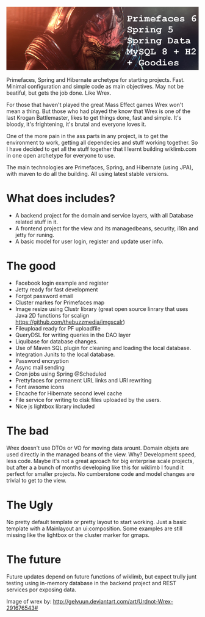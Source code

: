 ![alt tag](https://github.com/konum/wrex/blob/master/header.png?raw=true)

Primefaces, Spring and Hibernate archetype for starting projects. Fast. Minimal configuration and simple code as main objectives. May not be beatiful, but gets the job done. Like Wrex.

For those that haven't played the great Mass Effect games Wrex won't mean a thing. But those who had played the know that Wrex is one of the last Krogan Battlemaster, likes to get things done, fast and simple. It's bloody, it's frightening, it's brutal and everyone loves it. 

One of the more pain in the ass parts in any project, is to get the environment to work, getting all dependecies and stuff working together. So I have decided to get all the stuff together that I learnt building wiklimb.com in one open archetype for everyone to use.

The main technologies are Primefaces, Spring, and Hibernate (using JPA), with maven to do all the building.  All using latest stable versions.

# What does includes?
- A backend project for the domain and service layers, with all Database related stuff in it.
- A frontend project for the view and its managedbeans, security, i18n and jetty for runing.
- A basic model for user login, register and update user info.

# The good
- Facebook login example and register
- Jetty ready for fast development
- Forgot password email
- Cluster markes for Primefaces map
- Image resize using Clustr library (great open source linrary that uses Java 2D functions for scalign https://github.com/thebuzzmedia/imgscalr)
- Fileupload ready for PF uploadfile
- QueryDSL for writing queries in the DAO layer
- Liquibase for database changes. 
- Use of Maven SQL plugin for cleaning and loading the local database.
- Integration Junits to the local database.
- Password encryption
- Async mail sending
- Cron jobs using Spring @Scheduled
- Prettyfaces for permanent URL links and URl rewriting
- Font awsome icons
- Ehcache for Hibernate second level cache
- File service for writing to disk files uploaded by the users.
- Nice js lightbox library included


# The bad
Wrex doesn't use DTOs or VO for moving data arount. Domain objets are used directly in the managed beans of the view. Why? Development speed, less code. Maybe it's not a great aproach for big enterprise scale projects, but after a a bunch of months developing like this for wiklimb I found it perfect for smaller projects. No cumberstone code and model changes are trivial to get to the view.  

# The Ugly
No pretty default template or pretty layout to start working. Just a basic template with a Mainlayout an ui:composition. Some examples are still missing like the lightbox or the cluster marker for gmaps.

# The future
Future updates depend on future functions of wiklimb, but expect trully junt testing using in-memory database in the backend project and REST services por exposing data.

Image of wrex by: http://gelvuun.deviantart.com/art/Urdnot-Wrex-291676543#
